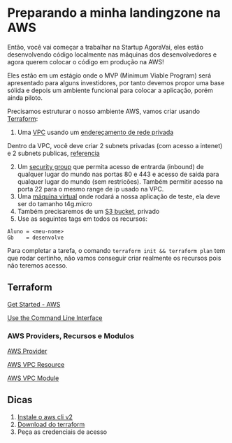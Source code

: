 # Preparando a minha landingzone na AWS

Então, você vai começar a trabalhar na Startup AgoraVai, eles estão desenvolvendo código localmente nas máquinas dos desenvolvedores e agora querem colocar o código em produção na AWS!

Eles estão em um estágio onde o MVP (Minimum Viable Program) será apresentado para alguns investidores, por tanto devemos propor uma base sólida e depois um ambiente funcional para colocar a aplicação, porém ainda piloto.

Precisamos estruturar o nosso ambiente AWS, vamos criar usando [Terraform](https://www.terraform.io/):

1. Uma [VPC](https://aws.amazon.com/pt/vpc/) usando um [endereçamento de rede privada](https://www.rfc-editor.org/rfc/rfc1918)

Dentro da VPC, você deve criar 2 subnets privadas (com acesso a intenet) e 2 subnets publicas, [referencia](https://docs.aws.amazon.com/pt_br/vpc/latest/userguide/VPC_Scenario2.html)

2. Um [security group](https://docs.aws.amazon.com/pt_br/AWSEC2/latest/UserGuide/ec2-security-groups.html) que permita acesso de entrarda (inbound) de qualquer lugar do mundo nas portas 80 e 443 e acesso de saida para qualquer lugar do mundo (sem restricões). Também permitir acesso na porta 22 para o mesmo range de ip usado na VPC.
3. Uma [máquina virtual](https://docs.aws.amazon.com/pt_br/AWSEC2/latest/UserGuide/concepts.html) onde rodará a nossa aplicação de teste, ela deve ser do tamanho t4g.micro
4. Também precisaremos de um [S3 bucket](https://docs.aws.amazon.com/pt_br/AmazonS3/latest/userguide/Welcome.html), privado
5. Use as seguintes tags em todos os recursos:

```
Aluno = <meu-nome>
Gb    = desenvolve
```

Para completar a tarefa, o comando ```terraform init && terraform plan``` tem que rodar certinho, não vamos conseguir criar realmente os recursos pois não teremos acesso.


## Terraform

[Get Started - AWS](https://learn.hashicorp.com/collections/terraform/aws-get-started)

[Use the Command Line Interface](https://learn.hashicorp.com/collections/terraform/cli)


### AWS Providers, Recursos e Modulos

[AWS Provider](https://registry.terraform.io/providers/hashicorp/aws/4.28.0)

[AWS VPC Resource](https://registry.terraform.io/providers/hashicorp/aws/latest/docs/resources/vpc)

[AWS VPC Module](https://registry.terraform.io/modules/terraform-aws-modules/vpc/aws/3.14.2)


## Dicas

1. [Instale o aws cli v2](https://docs.aws.amazon.com/pt_br/cli/latest/userguide/getting-started-install.html)
2. [Download do terraform](https://www.terraform.io/downloads)
3. Peça as credenciais de acesso


